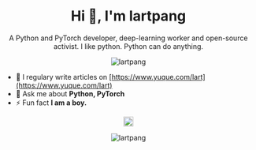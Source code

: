 <h1 align="center">Hi 👋, I'm lartpang</h1>
<p align="center">A Python and PyTorch developer, deep-learning worker and open-source activist. I like python. Python can do anything.</p>

<p align="center"><img src="https://komarev.com/ghpvc/?username=lartpang" alt="lartpang" /></p>

- 📝 I regulary write articles on [https://www.yuque.com/lart](https://www.yuque.com/lart)
- 💬 Ask me about **Python, PyTorch**
- ⚡ Fun fact **I am a boy.**

<p align="center"><img src="https://konpa.github.io/devicon/devicon.git/icons/python/python-original-wordmark.svg" alt="python" width="20" height="20" /></p>
<p align="center"><img src="https://github-readme-stats.vercel.app/api?username=lartpang&show_icons=true&theme=gruvbox" alt="lartpang" /></p>
